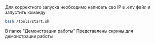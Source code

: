 Для корректного запуска необходимо написать сво IP в .env файл и запустить команду

```sh
bash /tools/start.sh
```
В папке "Демонстрации работы" Представлены скрины для демонстрации работы